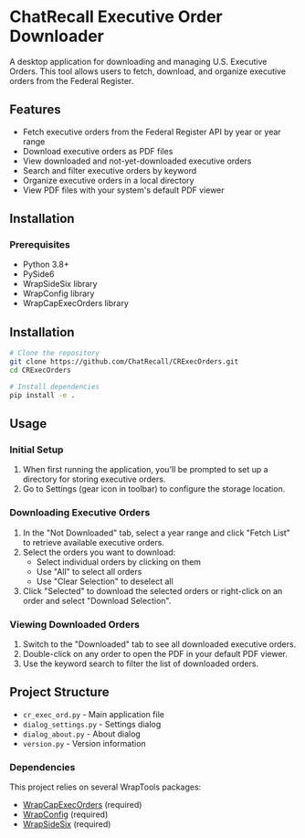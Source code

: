 # ChatRecall Executive Order Downloader

A desktop application for downloading and managing U.S. Executive Orders. This tool allows users to fetch, download, and organize executive orders from the Federal Register.

## Features

- Fetch executive orders from the Federal Register API by year or year range
- Download executive orders as PDF files
- View downloaded and not-yet-downloaded executive orders
- Search and filter executive orders by keyword
- Organize executive orders in a local directory
- View PDF files with your system's default PDF viewer

## Installation

### Prerequisites

- Python 3.8+
- PySide6
- WrapSideSix library
- WrapConfig library
- WrapCapExecOrders library

## Installation

```bash
# Clone the repository
git clone https://github.com/ChatRecall/CRExecOrders.git
cd CRExecOrders

# Install dependencies
pip install -e .
```

## Usage

### Initial Setup

1. When first running the application, you'll be prompted to set up a directory for storing executive orders.
2. Go to Settings (gear icon in toolbar) to configure the storage location.

### Downloading Executive Orders

1. In the "Not Downloaded" tab, select a year range and click "Fetch List" to retrieve available executive orders.
2. Select the orders you want to download:
   - Select individual orders by clicking on them
   - Use "All" to select all orders
   - Use "Clear Selection" to deselect all
3. Click "Selected" to download the selected orders or right-click on an order and select "Download Selection".

### Viewing Downloaded Orders

1. Switch to the "Downloaded" tab to see all downloaded executive orders.
2. Double-click on any order to open the PDF in your default PDF viewer.
3. Use the keyword search to filter the list of downloaded orders.

## Project Structure

- `cr_exec_ord.py` - Main application file
- `dialog_settings.py` - Settings dialog
- `dialog_about.py` - About dialog
- `version.py` - Version information

### Dependencies

This project relies on several WrapTools packages:
- [WrapCapExecOrders](https://github.com/WrapTools/WrapCapExecOrders) (required)
- [WrapConfig](https://github.com/WrapTools/WrapConfig) (required)
- [WrapSideSix](https://github.com/WrapTools/WrapSideSix) (required)
